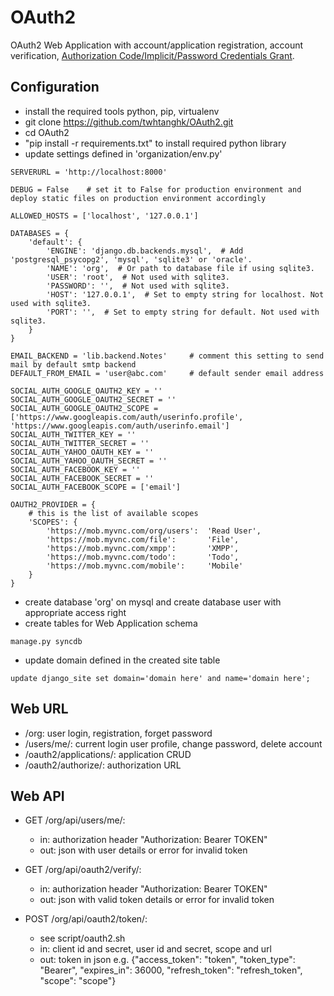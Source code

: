 # OAuth2
OAuth2 Web Application with account/application registration, account verification, [Authorization Code/Implicit/Password Credentials Grant](http://tools.ietf.org/html/rfc6749).

## Configuration
*   install the required tools python, pip, virtualenv
*	git clone https://github.com/twhtanghk/OAuth2.git
*   cd OAuth2
*   "pip install -r requirements.txt" to install required python library
*	update settings defined in 'organization/env.py'
```
SERVERURL = 'http://localhost:8000'

DEBUG = False    # set it to False for production environment and deploy static files on production environment accordingly

ALLOWED_HOSTS = ['localhost', '127.0.0.1']

DATABASES = {
    'default': {
        'ENGINE': 'django.db.backends.mysql',  # Add 'postgresql_psycopg2', 'mysql', 'sqlite3' or 'oracle'.
        'NAME': 'org',  # Or path to database file if using sqlite3.
        'USER': 'root',  # Not used with sqlite3.
        'PASSWORD': '',  # Not used with sqlite3.
        'HOST': '127.0.0.1',  # Set to empty string for localhost. Not used with sqlite3.
        'PORT': '',  # Set to empty string for default. Not used with sqlite3.
    }
}

EMAIL_BACKEND = 'lib.backend.Notes'     # comment this setting to send mail by default smtp backend
DEFAULT_FROM_EMAIL = 'user@abc.com'     # default sender email address

SOCIAL_AUTH_GOOGLE_OAUTH2_KEY = ''
SOCIAL_AUTH_GOOGLE_OAUTH2_SECRET = ''
SOCIAL_AUTH_GOOGLE_OAUTH2_SCOPE = ['https://www.googleapis.com/auth/userinfo.profile', 'https://www.googleapis.com/auth/userinfo.email']
SOCIAL_AUTH_TWITTER_KEY = ''
SOCIAL_AUTH_TWITTER_SECRET = ''
SOCIAL_AUTH_YAHOO_OAUTH_KEY = ''
SOCIAL_AUTH_YAHOO_OAUTH_SECRET = ''
SOCIAL_AUTH_FACEBOOK_KEY = ''
SOCIAL_AUTH_FACEBOOK_SECRET = ''
SOCIAL_AUTH_FACEBOOK_SCOPE = ['email']

OAUTH2_PROVIDER = {
    # this is the list of available scopes
    'SCOPES': {
        'https://mob.myvnc.com/org/users':  'Read User',
        'https://mob.myvnc.com/file':       'File',
        'https://mob.myvnc.com/xmpp':       'XMPP',
        'https://mob.myvnc.com/todo':       'Todo',
        'https://mob.myvnc.com/mobile':     'Mobile'
    }
}
```
*	create database 'org' on mysql and create database user with appropriate access right
*	create tables for Web Application schema
```
manage.py syncdb
```
*	update domain defined in the created site table
```
update django_site set domain='domain here' and name='domain here';
``` 

## Web URL
* /org:	user login, registration, forget password
* /users/me/: current login user profile, change password, delete account
* /oauth2/applications/: application CRUD
* /oauth2/authorize/: authorization URL

## Web API
* GET /org/api/users/me/: 
	*	in: authorization header "Authorization: Bearer TOKEN"
	*	out: json with user details or error for invalid token

* GET /org/api/oauth2/verify/:
	*	in: authorization header "Authorization: Bearer TOKEN"
	*	out: json with valid token details or error for invalid token
	
* POST /org/api/oauth2/token/:
	*	see script/oauth2.sh
	*	in: client id and secret, user id and secret, scope and url
	*	out: token in json e.g. {"access_token": "token", "token_type": "Bearer", "expires_in": 36000, "refresh_token": "refresh_token", "scope": "scope"}